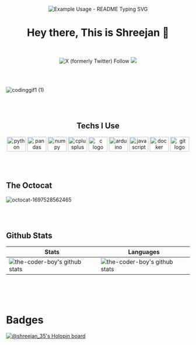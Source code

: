 <p align="center">
  <img src="https://readme-typing-svg.demolab.com/?lines=Hello,+There!+👋;Shreejan-a.k.a-the-coder-boy+👨‍💻;Nice+to+meet+you!&font=Fira%20Code&center=true&width=380&height=50&duration=4000&pause=1000" alt="Example Usage - README Typing SVG">
</p>

<h1 align="center"> Hey there, This is Shreejan 👋 </h1> 

<br/>

<div align="center">
  
<img alt="X (formerly Twitter) Follow" src="https://img.shields.io/twitter/follow/Itz_Shreejan?style=for-the-badge"> <img src="https://img.shields.io/badge/%27Contributing%20to%20open%27%20source-20B2AA?style=for-the-badge"> 
  
</div>

<br/><br/>

![codinggif1 (1)](https://github.com/the-coder-boy/the-coder-boy/assets/145888668/6029bb5f-937a-4e7c-b33f-e9627606def6)


<br/><br/>

<h2 align="center">Techs I Use</h2>
<div align="center">
  <img src="https://cdn.jsdelivr.net/gh/devicons/devicon/icons/python/python-original.svg" height="40" width="52" alt="python logo"  />
  <img src="https://cdn.jsdelivr.net/gh/devicons/devicon/icons/pandas/pandas-original.svg" height="40" width="52" alt="pandas logo"  />
  <img src="https://cdn.jsdelivr.net/gh/devicons/devicon/icons/numpy/numpy-original.svg" height="40" width="52" alt="numpy logo"  />
  <img src="https://cdn.jsdelivr.net/gh/devicons/devicon/icons/cplusplus/cplusplus-plain.svg" height="40" width="52" alt="cplusplus logo"  />
  <img src="https://cdn.jsdelivr.net/gh/devicons/devicon/icons/c/c-plain.svg" height="40" width="52" alt="c logo"  />
  <img src="https://cdn.jsdelivr.net/gh/devicons/devicon/icons/arduino/arduino-original-wordmark.svg" height="40" width="52" alt="arduino logo"  />
  <img src="https://cdn.jsdelivr.net/gh/devicons/devicon/icons/javascript/javascript-original.svg" height="40" width="52" alt="javascript logo"  />
  <img src="https://cdn.jsdelivr.net/gh/devicons/devicon/icons/docker/docker-plain-wordmark.svg" height="40" width="52" alt="docker logo"  />
  <img src="https://cdn.jsdelivr.net/gh/devicons/devicon/icons/git/git-plain.svg" height="40" width="52" alt="git logo"  />
</div>

</br></br>

## The Octocat

![octocat-1697528562465](https://github.com/the-coder-boy/the-coder-boy/assets/145888668/291f3b10-23cd-4070-b1e9-43167599f64b)


</br></br>

## Github Stats
| Stats                                                                                                                                       | Languages                                                                                                                         |
|-----------------------------------------------------------------------------------------------------------------------------------------|---------------------------------------------------------------------------------------------------------------------------|
| ![the-coder-boy's github stats](https://github-readme-stats.vercel.app/api?username=the-coder-boy&show_icons=true&theme=radical&include_all_commits=true) | ![the-coder-boy's github stats](https://github-readme-stats.vercel.app/api/top-langs/?username=the-coder-boy&theme=radical&layout=compact) |

</br></br></br>

# Badges
[![@shreejan_35's Holopin board](https://holopin.io/api/user/board?user=shreejan_35)](https://holopin.io/@shreejan_35)


